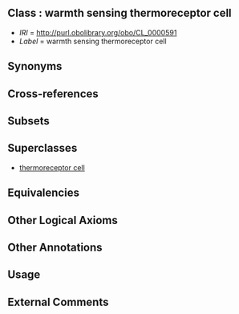 
## Class : warmth sensing thermoreceptor cell

 * *IRI* = http://purl.obolibrary.org/obo/CL_0000591
 * *Label* = warmth sensing thermoreceptor cell

## Synonyms


## Cross-references


## Subsets


## Superclasses

 * [thermoreceptor cell](../../CL/05/CL_0000205.md)

## Equivalencies


## Other Logical Axioms


## Other Annotations


## Usage


## External Comments


